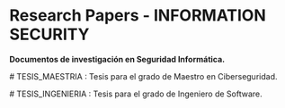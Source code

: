 # Research Papers - INFORMATION SECURITY

<p><strong>Documentos de investigación en Seguridad Informática.</strong></p>

<p># TESIS_MAESTRIA : Tesis para el grado de Maestro en Ciberseguridad.</p>

<p># TESIS_INGENIERIA : Tesis para el grado de Ingeniero de Software.</p>
